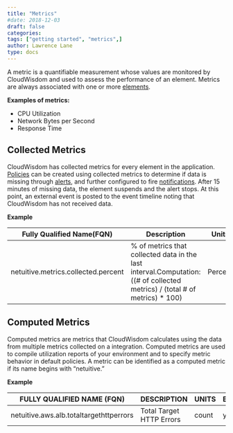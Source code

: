 ```yaml
---
title: "Metrics"
#date: 2018-12-03
draft: false
categories:
tags: ["getting started", "metrics",]
author: Lawrence Lane
type: docs
---
```


A metric is a quantifiable measurement whose values are monitored by CloudWisdom and used to assess the performance of an element. Metrics are always associated with one or more [elements][1].

**Examples of metrics:**

 - CPU Utilization
 - Network Bytes per Second
 - Response Time

## Collected Metrics
CloudWisdom has collected metrics for every element in the application. [Policies][2] can be created using collected metrics to determine if data is missing through [alerts][3], and further configured to fire [notifications][4]. After 15 minutes of missing data, the element suspends and the alert stops. At this point, an external event is posted to the event timeline noting that CloudWisdom has not received data.

**Example**

| Fully Qualified Name(FQN)           | Description                                                                                                               | Units   | BASE | CORR | UTIL |
|-------------------------------------|---------------------------------------------------------------------------------------------------------------------------|---------|------|------|------|
| netuitive.metrics.collected.percent | % of metrics that collected data in the last interval.Computation:((# of collected metrics) / (total # of metrics) * 100) | Percent | yes  | no   | no   |

## Computed Metrics
Computed metrics are metrics that CloudWisdom calculates using the data from multiple metrics collected on a integration. Computed metrics are used to compile utilization reports of your environment and to specify metric behavior in default policies. A metric can be identified as a computed metric if its name begins with “netuitive.”  

**Example**

| FULLY QUALIFIED NAME (FQN)              | DESCRIPTION              | UNITS | BASE |
|-----------------------------------------|--------------------------|-------|------|
| netuitive.aws.alb.totaltargethttperrors | Total Target HTTP Errors | count | yes  |


[1]: /capacity-monitoring/inventory/
[2]: /capacity-monitoring/policies/
[3]: /capacity-monitoring/alerts-page/
[4]: /capacity-monitoring/notifications/
